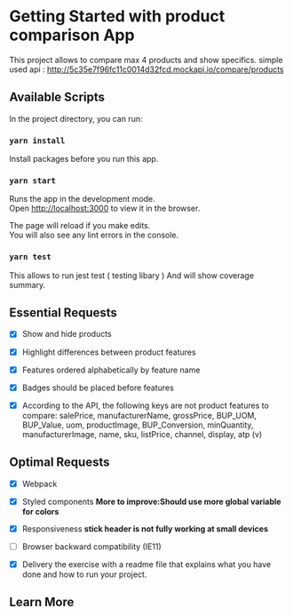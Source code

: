 # Getting Started with product comparison App

This project allows to compare max 4 products and show specifics.
simple used api : 
http://5c35e7f96fc11c0014d32fcd.mockapi.io/compare/products

## Available Scripts

In the project directory, you can run:

### `yarn install`
Install packages before you run this app.

### `yarn start`

Runs the app in the development mode.\
Open [http://localhost:3000](http://localhost:3000) to view it in the browser.

The page will reload if you make edits.\
You will also see any lint errors in the console.

### `yarn test`

This allows to run jest test ( testing libary ) 
And will show coverage summary. 



## Essential Requests  

- [x] Show and hide products 
- [x] Highlight differences between product features 
- [x] Features ordered alphabetically by feature name 
- [x] Badges should be placed before features 

- [x] According to the API, the following keys are not product features to compare:
salePrice, manufacturerName, grossPrice, BUP_UOM, BUP_Value, uom, productImage, BUP_Conversion, minQuantity, manufacturerImage, name, sku, listPrice, channel, display, atp (v)

## Optimal Requests


- [x] Webpack  

- [x] Styled components 
**More to improve:Should use more global variable for colors**

- [x] Responsiveness 
**stick header is not fully working at small devices** 

- [ ] Browser backward compatibility (IE11)  

- [x] Delivery the exercise with a readme file that explains what you have done and how to run your project. 

## Learn More
